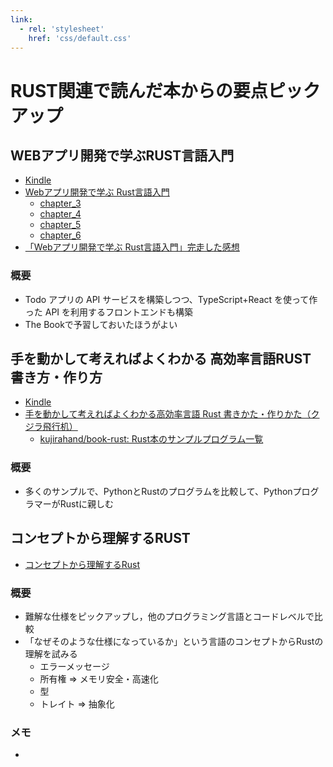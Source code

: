 ```yaml
---
link:
  - rel: 'stylesheet'
    href: 'css/default.css'
---
```


# RUST関連で読んだ本からの要点ピックアップ

## WEBアプリ開発で学ぶRUST言語入門
- [Kindle](https://read.amazon.co.jp/?asin=B0BKK824ZW)
- [Webアプリ開発で学ぶ Rust言語入門](https://www.shuwasystem.co.jp/book/9784798067315.html)
  - [chapter_3](https://github.com/AkifumiSato/learn-rust-with-web-application/tree/chapter_3)
  - [chapter_4](https://github.com/AkifumiSato/learn-rust-with-web-application/tree/chapter_4)
  - [chapter_5](https://github.com/AkifumiSato/learn-rust-with-web-application/tree/chapter_5)
  - [chapter_6](https://github.com/AkifumiSato/learn-rust-with-web-application/tree/chapter_6)
- [「Webアプリ開発で学ぶ Rust言語入門」完走した感想](https://zenn.dev/hassaku63/articles/c8d66b899a037a)

### 概要
- Todo アプリの API サービスを構築しつつ、TypeScript+React を使って作った API を利用するフロントエンドも構築
- The Bookで予習しておいたほうがよい

## 手を動かして考えればよくわかる 高効率言語RUST 書き方・作り方
- [Kindle](https://read.amazon.co.jp/?asin=B09WQT2DQD)
- [手を動かして考えればよくわかる高効率言語 Rust 書きかた・作りかた（クジラ飛行机）](https://www.socym.co.jp/book/1351)
  - [kujirahand/book-rust: Rust本のサンプルプログラム一覧](https://github.com/kujirahand/book-rust)

### 概要
- 多くのサンプルで、PythonとRustのプログラムを比較して、PythonプログラマーがRustに親しむ

## コンセプトから理解するRUST
- [コンセプトから理解するRust](https://gihyo.jp/book/2022/978-4-297-12562-2)

### 概要
- 難解な仕様をピックアップし，他のプログラミング言語とコードレベルで比較
- 「なぜそのような仕様になっているか」という言語のコンセプトからRustの理解を試みる
  - エラーメッセージ
  - 所有権 => メモリ安全・高速化
  - 型
  - トレイト => 抽象化

### メモ
- 